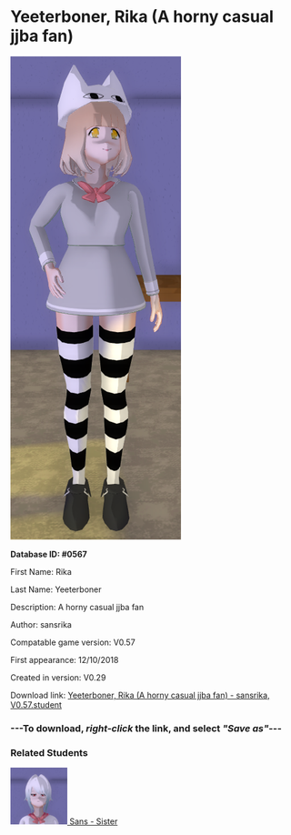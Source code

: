 # Yeeterboner, Rika (A horny casual jjba fan)

<img src="../../Files/Images/Yeeterboner, Rika (A horny casual jjba fan).png" title="Yeeterboner, Rika (A horny casual jjba fan) - sansrika, V0.57">

**Database ID: #0567**

First Name: Rika

Last Name: Yeeterboner

Description: A horny casual jjba fan

Author: sansrika

Compatable game version: V0.57

First appearance: 12/10/2018

Created in version: V0.29

Download link: <a href="https://raw.githubusercontent.com/Arbiter1223/Daigaku-Gurashi-Custom-Students/master/Files/Student%20Files/Yeeterboner%2C%20Rika%20(A%20horny%20casual%20jjba%20fan)%20-%20sansrika%2C%20V0.57.student">Yeeterboner, Rika (A horny casual jjba fan) - sansrika, V0.57.student</a>

### ---**To download, _right-click_ the link, and select _"Save as"_**---

### Related Students

<a href="Yeeterboner, Sans (A futanari with a big dick).md"><img src="../../Files/Thumbs/Yeeterboner, Sans (A futanari with a big dick).png" height="100" width="100" title="Yeeterboner, Sans (A futanari with a big dick) - sansrika, V0.57"></a><a href="Yeeterboner, Sans (A futanari with a big dick).md"> Sans - Sister</a>

